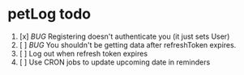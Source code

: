 # petLog todo

1. [x] _BUG_ Registering doesn't authenticate you (it just sets User)
2. [ ] _BUG_ You shouldn't be getting data after refreshToken expires.
3. [ ] Log out when refresh token expires
4. [ ] Use CRON jobs to update upcoming date in reminders
